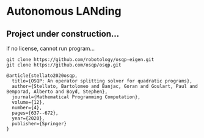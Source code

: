 # Autonomous LANding
## Project under construction...
if no license, cannot run program...
```
git clone https://github.com/robotology/osqp-eigen.git
git clone https://github.com/osqp/osqp.git
```
```
@article{stellato2020osqp,
  title={OSQP: An operator splitting solver for quadratic programs},
  author={Stellato, Bartolomeo and Banjac, Goran and Goulart, Paul and Bemporad, Alberto and Boyd, Stephen},
  journal={Mathematical Programming Computation},
  volume={12},
  number={4},
  pages={637--672},
  year={2020},
  publisher={Springer}
}

```